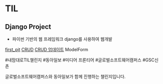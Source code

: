 # TIL

## Django Project
- 파이썬 기반의 웹 프레임워크 django를 사용하여 웹개발

[first_pjt](#first_pjt)
[CRUD](#crud)
[CRUD 업데이트](#crud_update)
ModelForm


#내맘대로TIL챌린지 #동아일보 #미디어 프론티어 #글로벌소프트웨어캠퍼스 #GSC신촌

글로벌소프트웨어캠퍼스와 동아일보가 함께 진행하는 챌린지입니다.
